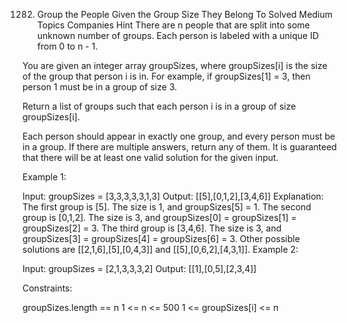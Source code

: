 1282. Group the People Given the Group Size They Belong To
      Solved
      Medium
      Topics
      Companies
      Hint
      There are n people that are split into some unknown number of groups. Each person is labeled with a unique ID from 0 to n - 1.

You are given an integer array groupSizes, where groupSizes[i] is the size of the group that person i is in. For example, if groupSizes[1] = 3, then person 1 must be in a group of size 3.

Return a list of groups such that each person i is in a group of size groupSizes[i].

Each person should appear in exactly one group, and every person must be in a group. If there are multiple answers, return any of them. It is guaranteed that there will be at least one valid solution for the given input.



Example 1:

Input: groupSizes = [3,3,3,3,3,1,3]
Output: [[5],[0,1,2],[3,4,6]]
Explanation:
The first group is [5]. The size is 1, and groupSizes[5] = 1.
The second group is [0,1,2]. The size is 3, and groupSizes[0] = groupSizes[1] = groupSizes[2] = 3.
The third group is [3,4,6]. The size is 3, and groupSizes[3] = groupSizes[4] = groupSizes[6] = 3.
Other possible solutions are [[2,1,6],[5],[0,4,3]] and [[5],[0,6,2],[4,3,1]].
Example 2:

Input: groupSizes = [2,1,3,3,3,2]
Output: [[1],[0,5],[2,3,4]]


Constraints:

groupSizes.length == n
1 <= n <= 500
1 <= groupSizes[i] <= n